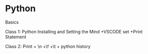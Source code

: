 # Python
Basics

Class 1: Python Installing and Setting the Mind +VSCODE set +Print Statement

Class 2: Print + \n +\f +\t  + python history

